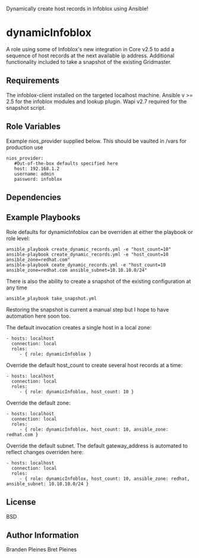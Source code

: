 Dynamically create host records in Infoblox using Ansible!

dynamicInfoblox
=========

A role using some of Infoblox's new integration in Core v2.5 to add a sequence of host records at the next available ip address. Additional functionality included to take a snapshot of the existing Gridmaster.

Requirements
------------

The infoblox-client installed on the targeted localhost machine. Ansible v >= 2.5 for the infoblox modules and lookup plugin. Wapi v2.7 required for the snapshot script.

Role Variables
--------------
Example nios_provider supplied below. This should be vaulted in /vars for production use

```
nios_provider:
   #Out-of-the-box defaults specified here
   host: 192.168.1.2
   username: admin
   password: infoblox
```
Dependencies
------------

Example Playbooks
-----------------
Role defaults for dynamicInfoblox can be overriden at either the playbook or role level:

```
ansible_playbook create_dynamic_records.yml -e "host_count=10"
ansible-playbook create_dynamic_records.yml -e "host_count=10 ansible_zone=redhat.com"
ansible-playbook ceate_dynamic_records.yml -e "host_count=10 ansible_zone=redhat.com ansible_subnet=10.10.10.0/24"
```

There is also the ability to create a snapshot of the existing configuration at any time
```
ansible_playbook take_snapshot.yml
```

Restoring the snapshot is current a manual step but I hope to have automation here soon too.

The default invocation creates a single host in a local zone:

    - hosts: localhost
      connection: local
      roles:
         - { role: dynamicInfoblox }

Override the default host_count to create several host records at a time:

    - hosts: localhost
      connection: local
      roles:
         - { role: dynamicInfoblox, host_count: 10 }

Override the default zone:

    - hosts: localhost
      connection: local
      roles:
         - { role: dynamicInfoblox, host_count: 10, ansible_zone: redhat.com }

Override the default subnet. The default gateway_address is automated to reflect changes overriden here:

    - hosts: localhost
      connection: local
      roles:
         - { role: dynamicInfoblox, host_count: 10, ansible_zone: redhat, ansible_subnet: 10.10.10.0/24 }

License
-------

BSD

Author Information
------------------

Branden Pleines
Bret Pleines
